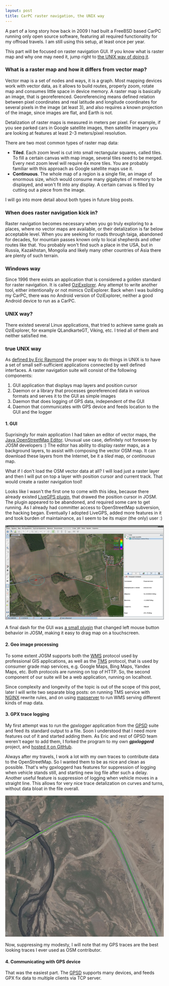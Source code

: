 ```yaml
---
layout: post
title: CarPC raster navigation, the UNIX way
---
```


A part of a long story how back in 2009 I had built a FreeBSD based
CarPC running only open source software, featuring all required
functionality for my offroad travels.
I am still using this setup, at least once per year.

This part will be focused on raster navigation GUI.
If you know what is raster map and why one may need it,
jump right to [the UNIX way of doing it](#true-unix-way).

### What is a raster map and how it differs from vector map?

Vector map is a set of nodes and ways, it is a graph.
Most mapping devices work with vector data, as it allows to build routes,
properly zoom, rotate map and consumes little space in device memory.
A raster map is basically an image, that is georeferenced.
Georeferencing means defined relation between pixel coordinates
and real latitude and longitude coordinates for several pixels in the
image (at least 3), and also requires a known projection of the image,
since images are flat, and Earth is not.

Detalization of raster maps is measured in meters per pixel.
For example, if you see parked cars in Google satellite images,
then satellite imagery you are looking at features at least
2-3 meters/pixel resolution.

There are two most common types of raster map data:
* **Tiled**. Each zoom level is cut into small rectangular squares, called
  tiles. To fill a certain canvas with map image, several tiles need
  to be merged. Every next zoom level will require 4x more tiles.
  You are probably familiar with this approach as Google satellite
  maps use it.
* **Continuous**. The whole map of a region is a single file, an image of
  enormous size, which would consume many gigabytes of memory to be
  displayed, and won't fit into any display. A certain canvas is filled
  by cutting out a piece from the image.

I will go into more detail about both types in future blog posts.

### When does raster navigation kick in?

Raster navigation becomes necessary when you go truly exploring to a places,
where no vector maps are available, or their detalization is far below
acceptable level.
When you are seeking for roads through taiga, abandoned for decades, for
mountain passes known only to local shepherds and other routes like that.
You probably won't find such a place in the USA, but in Russia, Kazakhstan,
Mongolia and likely many other countries of Asia there are plenty of such
terrain.

### Windows way

Since 1996 there exists an application that is considered a golden standard
for raster navigation.
It is called [OziExplorer](http://www.oziexplorer.com).
Any attempt to write another tool, either intentionally or not mimics
OziExplorer.
Back when I was building my CarPC, there was no Android version
of OziExplorer, neither a good Android device to run as a CarPC.

### UNIX way?

There existed several Linux applications, that tried to achieve same goals
as OziExplorer, for example QLandkarteGT, Viking, etc.
I tried all of them and neither satisfied me.

### true UNIX way

As [defined by Eric Raymond](https://en.wikipedia.org/wiki/Unix_philosophy#Eric_Raymond%E2%80%99s_17_Unix_Rules)
the proper way to do things in UNIX is to have a set of small self-sufficient
applications connected by well defined interfaces.
A raster navigation suite will consist of the following components:
1. GUI application that displays map layers and position cursor
2. Daemon or a library that processes georeferenced data in various formats
   and serves it to the GUI as simple images
3. Daemon that does logging of GPS data, independent of the GUI
4. Daemon that communicates with GPS device and feeds location to the GUI
   and the logger 

#### 1. GUI

Suprisingly for main application I had taken an editor of vector maps, the
[Java OpenStreetMap Editor](https://josm.openstreetmap.de).
Unusual use case, definitely not foreseen by JOSM developers :)
The editor has ability to display raster maps, as a background layers,
to assist with composing the vector OSM map.
It can download these layers from the Internet, be it a *tiled* map,
or *continuous* map.

What if I don't load the OSM vector data at all?
I will load just a raster layer and then I will put on top a layer with
position cursor and current track.
That would create a raster navigation tool!

Looks like I wasn't the first one to come with this idea, because
there already existed
[LiveGPS plugin](https://wiki.openstreetmap.org/wiki/JOSM/Plugins/LiveGPS),
that drawed the position cursor in JOSM.
The plugin appeared to be abandoned, and required some care to get
running.
As I already had committer access to OpenStreetMap subversion, the
hacking began.
Eventually I adopted LiveGPS, added more features in it and took burden
of maintainance, as I seem to be its major (the only) user :)

[ ![JOSM running with LiveGPS](/assets/posts/Raster-navigation/josm-livegps.png) ](/assets/posts/Raster-navigation/josm-livegps.png)

A final dash for the GUI was
[a small plugin](https://svn.openstreetmap.org/applications/editors/josm/plugins/touchscreenhelper/)
that changed left mouse button behavior in JOSM, making it easy to drag
map on a touchscreen.

#### 2. Geo image processing

To some extent JOSM supports both the
[WMS](http://www.opengeospatial.org/standards/wms) protocol used
by professional GIS applications,
as well as the
[TMS](https://wiki.osgeo.org/wiki/Tile_Map_Service_Specification)
protocol, that is used by consumer grade map services, e.g. Google Maps,
Bing Maps, Yandex Maps, etc.
Both protocols are running on top of HTTP.
So, the second component of our suite will be a web application,
running on localhost.

Since complexity and longevity of the topic is out of the scope of
this post, later I will write two separate blog posts:
on running TMS service with
[NGINX](http://www.nginx.org)
rewrite rules, and on using
[mapserver](http://www.nginx.org) to run WMS serving different kinds
of map data.

#### 3. GPX trace logging

My first attempt was to run the *gpxlogger* application from the
[GPSD](http://catb.org/gpsd)
suite and feed its standard output to a file.
Soon I understood that I need more features out of it and started
adding them.
As Eric and rest of GPSD team weren't eager to add them, I forked
the program to my own ***gpxloggerd*** project, and
[hosted it on GitHub](https://github.com/glebius/gpxloggerd).

Always after my travels, I work a lot with my own traces to contribute
data to the OpenStreetMap.
So I wanted them to be as nice and clean as possible.
That's why gpxloggerd has features for suppression of logging
when vehicle stands still, and starting new log file after such
a delay.
Another useful feature is suppression of logging when vehicle
moves in a straight line.
This allows for very nice trace detalization on curves and turns,
without data bloat in the file overall.

![sample trace](/assets/posts/Raster-navigation/trace.png)

Now, suppressing my modesty, I will note that my GPS traces are
the best looking traces I ever used as OSM contributor.

#### 4. Communicating with GPS device

That was the easiest part.
The
[GPSD](http://catb.org/gpsd)
supports many devices, and feeds GPX fix data to multiple clients
via TCP server.
